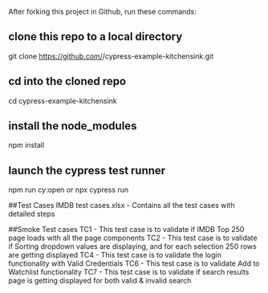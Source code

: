 After forking this project in Github, run these commands:

## clone this repo to a local directory
git clone https://github.com/<your-username>/cypress-example-kitchensink.git

## cd into the cloned repo
cd cypress-example-kitchensink

## install the node_modules
npm install

## launch the cypress test runner
npm run cy:open
or
npx cypress run

##Test Cases
IMDB test cases.xlsx - Contains all the test cases with detailed steps

##Smoke Test cases
TC1 - This test case is to validate if IMDB Top 250 page loads with all the page components
TC2 - This test case is to validate if Sorting dropdown values are displaying, and for each selection 250 rows are getting displayed
TC4 - This test case is to validate the login functionality with Valid Credentials
TC6 - This test case is to validate Add to Watchlist functionality
TC7 - This test case is to validate if search results page is getting displayed for both valid & invalid search